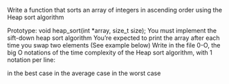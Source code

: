 Write a function that sorts an array of integers in ascending order using the Heap sort algorithm

Prototype: void heap_sort(int *array, size_t size);
You must implement the sift-down heap sort algorithm
You’re expected to print the array after each time you swap two elements (See example below)
Write in the file 0-O, the big O notations of the time complexity of the Heap sort algorithm, with 1 notation per line:

in the best case
in the average case
in the worst case
